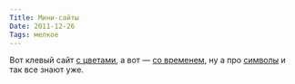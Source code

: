 ```yaml
---
Title: Мини-сайты
Date: 2011-12-26
Tags: мелкое
---
```


<div class="text">Вот клевый сайт <a href="http://0to255.com/">с цветами</a>, а вот — <a href="http://everytimezone.com/">со временем</a>, ну а про <a href="http://copypastecharacter.com/">символы</a> и так все знают уже. </div>